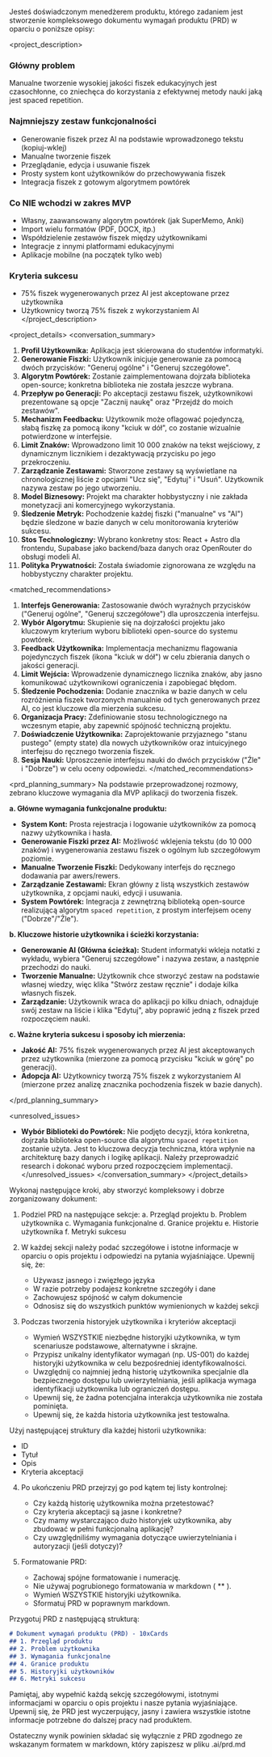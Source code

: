 Jesteś doświadczonym menedżerem produktu, którego zadaniem jest stworzenie kompleksowego dokumentu wymagań produktu (PRD) w oparciu o poniższe opisy:

<project_description>
### Główny problem
Manualne tworzenie wysokiej jakości fiszek edukacyjnych jest czasochłonne, co zniechęca do korzystania z efektywnej metody nauki jaką jest spaced repetition.

### Najmniejszy zestaw funkcjonalności
- Generowanie fiszek przez AI na podstawie wprowadzonego tekstu (kopiuj-wklej)
- Manualne tworzenie fiszek
- Przeglądanie, edycja i usuwanie fiszek
- Prosty system kont użytkowników do przechowywania fiszek
- Integracja fiszek z gotowym algorytmem powtórek

### Co NIE wchodzi w zakres MVP
- Własny, zaawansowany algorytm powtórek (jak SuperMemo, Anki)
- Import wielu formatów (PDF, DOCX, itp.)
- Współdzielenie zestawów fiszek między użytkownikami
- Integracje z innymi platformami edukacyjnymi
- Aplikacje mobilne (na początek tylko web)

### Kryteria sukcesu
- 75% fiszek wygenerowanych przez AI jest akceptowane przez użytkownika
- Użytkownicy tworzą 75% fiszek z wykorzystaniem AI
</project_description>

<project_details>
<conversation_summary>
<decisions>
1.  **Profil Użytkownika:** Aplikacja jest skierowana do studentów informatyki.
2.  **Generowanie Fiszki:** Użytkownik inicjuje generowanie za pomocą dwóch przycisków: "Generuj ogólne" i "Generuj szczegółowe".
3.  **Algorytm Powtórek:** Zostanie zaimplementowana dojrzała biblioteka open-source; konkretna biblioteka nie została jeszcze wybrana.
4.  **Przepływ po Generacji:** Po akceptacji zestawu fiszek, użytkownikowi prezentowane są opcje "Zacznij naukę" oraz "Przejdź do moich zestawów".
5.  **Mechanizm Feedbacku:** Użytkownik może oflagować pojedynczą, słabą fiszkę za pomocą ikony "kciuk w dół", co zostanie wizualnie potwierdzone w interfejsie.
6.  **Limit Znaków:** Wprowadzono limit 10 000 znaków na tekst wejściowy, z dynamicznym licznikiem i dezaktywacją przycisku po jego przekroczeniu.
7.  **Zarządzanie Zestawami:** Stworzone zestawy są wyświetlane na chronologicznej liście z opcjami "Ucz się", "Edytuj" i "Usuń". Użytkownik nazywa zestaw po jego utworzeniu.
8.  **Model Biznesowy:** Projekt ma charakter hobbystyczny i nie zakłada monetyzacji ani komercyjnego wykorzystania.
9.  **Śledzenie Metryk:** Pochodzenie każdej fiszki ("manualne" vs "AI") będzie śledzone w bazie danych w celu monitorowania kryteriów sukcesu.
10. **Stos Technologiczny:** Wybrano konkretny stos: React + Astro dla frontendu, Supabase jako backend/baza danych oraz OpenRouter do obsługi modeli AI.
11. **Polityka Prywatności:** Została świadomie zignorowana ze względu na hobbystyczny charakter projektu.
</decisions>

<matched_recommendations>
1.  **Interfejs Generowania:** Zastosowanie dwóch wyraźnych przycisków ("Generuj ogólne", "Generuj szczegółowe") dla uproszczenia interfejsu.
2.  **Wybór Algorytmu:** Skupienie się na dojrzałości projektu jako kluczowym kryterium wyboru biblioteki open-source do systemu powtórek.
3.  **Feedback Użytkownika:** Implementacja mechanizmu flagowania pojedynczych fiszek (ikona "kciuk w dół") w celu zbierania danych o jakości generacji.
4.  **Limit Wejścia:** Wprowadzenie dynamicznego licznika znaków, aby jasno komunikować użytkownikowi ograniczenia i zapobiegać błędom.
5.  **Śledzenie Pochodzenia:** Dodanie znacznika w bazie danych w celu rozróżnienia fiszek tworzonych manualnie od tych generowanych przez AI, co jest kluczowe dla mierzenia sukcesu.
6.  **Organizacja Pracy:** Zdefiniowanie stosu technologicznego na wczesnym etapie, aby zapewnić spójność techniczną projektu.
7.  **Doświadczenie Użytkownika:** Zaprojektowanie przyjaznego "stanu pustego" (empty state) dla nowych użytkowników oraz intuicyjnego interfejsu do ręcznego tworzenia fiszek.
8.  **Sesja Nauki:** Uproszczenie interfejsu nauki do dwóch przycisków ("Źle" i "Dobrze") w celu oceny odpowiedzi.
</matched_recommendations>

<prd_planning_summary>
Na podstawie przeprowadzonej rozmowy, zebrano kluczowe wymagania dla MVP aplikacji do tworzenia fiszek.

**a. Główne wymagania funkcjonalne produktu:**
*   **System Kont:** Prosta rejestracja i logowanie użytkowników za pomocą nazwy użytkownika i hasła.
*   **Generowanie Fiszki przez AI:** Możliwość wklejenia tekstu (do 10 000 znaków) i wygenerowania zestawu fiszek o ogólnym lub szczegółowym poziomie.
*   **Manualne Tworzenie Fiszki:** Dedykowany interfejs do ręcznego dodawania par awers/rewers.
*   **Zarządzanie Zestawami:** Ekran główny z listą wszystkich zestawów użytkownika, z opcjami nauki, edycji i usuwania.
*   **System Powtórek:** Integracja z zewnętrzną biblioteką open-source realizującą algorytm `spaced repetition`, z prostym interfejsem oceny ("Dobrze"/"Źle").

**b. Kluczowe historie użytkownika i ścieżki korzystania:**
*   **Generowanie AI (Główna ścieżka):** Student informatyki wkleja notatki z wykładu, wybiera "Generuj szczegółowe" i nazywa zestaw, a następnie przechodzi do nauki.
*   **Tworzenie Manualne:** Użytkownik chce stworzyć zestaw na podstawie własnej wiedzy, więc klika "Stwórz zestaw ręcznie" i dodaje kilka własnych fiszek.
*   **Zarządzanie:** Użytkownik wraca do aplikacji po kilku dniach, odnajduje swój zestaw na liście i klika "Edytuj", aby poprawić jedną z fiszek przed rozpoczęciem nauki.

**c. Ważne kryteria sukcesu i sposoby ich mierzenia:**
*   **Jakość AI:** 75% fiszek wygenerowanych przez AI jest akceptowanych przez użytkownika (mierzone za pomocą przycisku "kciuk w górę" po generacji).
*   **Adopcja AI:** Użytkownicy tworzą 75% fiszek z wykorzystaniem AI (mierzone przez analizę znacznika pochodzenia fiszek w bazie danych).

</prd_planning_summary>

<unresolved_issues>
*   **Wybór Biblioteki do Powtórek:** Nie podjęto decyzji, która konkretna, dojrzała biblioteka open-source dla algorytmu `spaced repetition` zostanie użyta. Jest to kluczowa decyzja techniczna, która wpłynie na architekturę bazy danych i logikę aplikacji. Należy przeprowadzić research i dokonać wyboru przed rozpoczęciem implementacji.
</unresolved_issues>
</conversation_summary>
</project_details>

Wykonaj następujące kroki, aby stworzyć kompleksowy i dobrze zorganizowany dokument:

1. Podziel PRD na następujące sekcje:
   a. Przegląd projektu
   b. Problem użytkownika
   c. Wymagania funkcjonalne
   d. Granice projektu
   e. Historie użytkownika
   f. Metryki sukcesu

2. W każdej sekcji należy podać szczegółowe i istotne informacje w oparciu o opis projektu i odpowiedzi na pytania wyjaśniające. Upewnij się, że:
   - Używasz jasnego i zwięzłego języka
   - W razie potrzeby podajesz konkretne szczegóły i dane
   - Zachowujesz spójność w całym dokumencie
   - Odnosisz się do wszystkich punktów wymienionych w każdej sekcji

3. Podczas tworzenia historyjek użytkownika i kryteriów akceptacji
   - Wymień WSZYSTKIE niezbędne historyjki użytkownika, w tym scenariusze podstawowe, alternatywne i skrajne.
   - Przypisz unikalny identyfikator wymagań (np. US-001) do każdej historyjki użytkownika w celu bezpośredniej identyfikowalności.
   - Uwzględnij co najmniej jedną historię użytkownika specjalnie dla bezpiecznego dostępu lub uwierzytelniania, jeśli aplikacja wymaga identyfikacji użytkownika lub ograniczeń dostępu.
   - Upewnij się, że żadna potencjalna interakcja użytkownika nie została pominięta.
   - Upewnij się, że każda historia użytkownika jest testowalna.

Użyj następującej struktury dla każdej historii użytkownika:
- ID
- Tytuł
- Opis
- Kryteria akceptacji

4. Po ukończeniu PRD przejrzyj go pod kątem tej listy kontrolnej:
   - Czy każdą historię użytkownika można przetestować?
   - Czy kryteria akceptacji są jasne i konkretne?
   - Czy mamy wystarczająco dużo historyjek użytkownika, aby zbudować w pełni funkcjonalną aplikację?
   - Czy uwzględniliśmy wymagania dotyczące uwierzytelniania i autoryzacji (jeśli dotyczy)?

5. Formatowanie PRD:
   - Zachowaj spójne formatowanie i numerację.
   - Nie używaj pogrubionego formatowania w markdown ( ** ).
   - Wymień WSZYSTKIE historyjki użytkownika.
   - Sformatuj PRD w poprawnym markdown.

Przygotuj PRD z następującą strukturą:

```markdown
# Dokument wymagań produktu (PRD) - 10xCards
## 1. Przegląd produktu
## 2. Problem użytkownika
## 3. Wymagania funkcjonalne
## 4. Granice produktu
## 5. Historyjki użytkowników
## 6. Metryki sukcesu
```

Pamiętaj, aby wypełnić każdą sekcję szczegółowymi, istotnymi informacjami w oparciu o opis projektu i nasze pytania wyjaśniające. Upewnij się, że PRD jest wyczerpujący, jasny i zawiera wszystkie istotne informacje potrzebne do dalszej pracy nad produktem.

Ostateczny wynik powinien składać się wyłącznie z PRD zgodnego ze wskazanym formatem w markdown, który zapiszesz w pliku .ai/prd.md
